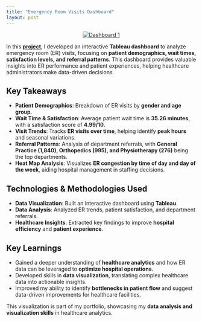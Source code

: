 ```yaml
---
title: "Emergency Room Visits Dashboard"
layout: post
---
```


<div style="text-align: center;">
  <div class='tableauPlaceholder' id='viz1741701853866' style='position: relative'>
    <noscript>
      <a href='#'>
        <img alt='Dashboard 1 ' src='https:&#47;&#47;public.tableau.com&#47;static&#47;images&#47;ER&#47;ERDashboard_17416653113960&#47;Dashboard1&#47;1_rss.png' style='border: none' />
      </a>
    </noscript>
    <object class='tableauViz'  style='display:none;'>
      <param name='host_url' value='https%3A%2F%2Fpublic.tableau.com%2F' /> 
      <param name='embed_code_version' value='3' /> 
      <param name='site_root' value='' />
      <param name='name' value='ERDashboard_17416653113960&#47;Dashboard1' />
      <param name='tabs' value='no' />
      <param name='toolbar' value='yes' />
      <param name='static_image' value='https:&#47;&#47;public.tableau.com&#47;static&#47;images&#47;ER&#47;ERDashboard_17416653113960&#47;Dashboard1&#47;1.png' /> 
      <param name='animate_transition' value='yes' />
      <param name='display_static_image' value='yes' />
      <param name='display_spinner' value='yes' />
      <param name='display_overlay' value='yes' />
      <param name='display_count' value='yes' />
      <param name='language' value='en-US' />
    </object>
  </div>                
  <script type='text/javascript'>                    
    var divElement = document.getElementById('viz1741701853866');                    
    var vizElement = divElement.getElementsByTagName('object')[0];                    
    if ( divElement.offsetWidth > 800 ) { 
      vizElement.style.width='1366px';
      vizElement.style.height='795px';
    } else if ( divElement.offsetWidth > 500 ) { 
      vizElement.style.width='1366px';
      vizElement.style.height='795px';
    } else { 
      vizElement.style.width='100%';
      vizElement.style.height='2027px';
    }                     
    var scriptElement = document.createElement('script');                    
    scriptElement.src = 'https://public.tableau.com/javascripts/api/viz_v1.js';                    
    vizElement.parentNode.insertBefore(scriptElement, vizElement);                
  </script>
</div>

In this **[project](#)**, I developed an interactive **Tableau dashboard** to analyze emergency room (ER) visits, focusing on **patient demographics, wait times, satisfaction levels, and referral patterns**. This dashboard provides valuable insights into ER performance and patient experiences, helping healthcare administrators make data-driven decisions.




## Key Takeaways  

- **Patient Demographics**: Breakdown of ER visits by **gender and age group**.  
- **Wait Time & Satisfaction**: Average patient wait time is **35.26 minutes**, with a satisfaction score of **4.99/10**.  
- **Visit Trends**: Tracks **ER visits over time**, helping identify **peak hours** and seasonal variations.  
- **Referral Patterns**: Analysis of department referrals, with **General Practice (1,840), Orthopedics (995), and Physiotherapy (276)** being the top departments.  
- **Heat Map Analysis**: Visualizes **ER congestion by time of day and day of the week**, aiding hospital management in staffing decisions.  

## Technologies & Methodologies Used  
- **Data Visualization**: Built an interactive dashboard using **Tableau**.  
- **Data Analysis**: Analyzed ER trends, patient satisfaction, and department referrals.  
- **Healthcare Insights**: Extracted key findings to improve **hospital efficiency** and **patient experience**.  

## Key Learnings  
- Gained a deeper understanding of **healthcare analytics** and how ER data can be leveraged to **optimize hospital operations**.  
- Developed skills in **data visualization**, translating complex healthcare data into actionable insights.  
- Improved my ability to identify **bottlenecks in patient flow** and suggest data-driven improvements for healthcare facilities.

This visualization is part of my portfolio, showcasing my **data analysis and visualization skills** in healthcare analytics.

